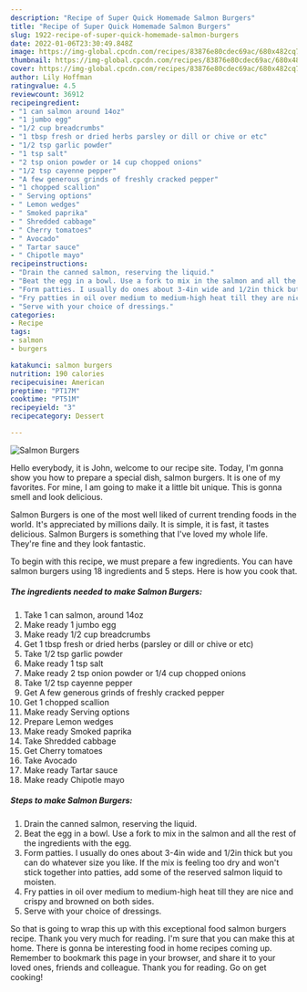 ```yaml
---
description: "Recipe of Super Quick Homemade Salmon Burgers"
title: "Recipe of Super Quick Homemade Salmon Burgers"
slug: 1922-recipe-of-super-quick-homemade-salmon-burgers
date: 2022-01-06T23:30:49.848Z
image: https://img-global.cpcdn.com/recipes/83876e80cdec69ac/680x482cq70/salmon-burgers-recipe-main-photo.jpg
thumbnail: https://img-global.cpcdn.com/recipes/83876e80cdec69ac/680x482cq70/salmon-burgers-recipe-main-photo.jpg
cover: https://img-global.cpcdn.com/recipes/83876e80cdec69ac/680x482cq70/salmon-burgers-recipe-main-photo.jpg
author: Lily Hoffman
ratingvalue: 4.5
reviewcount: 36912
recipeingredient:
- "1 can salmon around 14oz"
- "1 jumbo egg"
- "1/2 cup breadcrumbs"
- "1 tbsp fresh or dried herbs parsley or dill or chive or etc"
- "1/2 tsp garlic powder"
- "1 tsp salt"
- "2 tsp onion powder or 14 cup chopped onions"
- "1/2 tsp cayenne pepper"
- "A few generous grinds of freshly cracked pepper"
- "1 chopped scallion"
- " Serving options"
- " Lemon wedges"
- " Smoked paprika"
- " Shredded cabbage"
- " Cherry tomatoes"
- " Avocado"
- " Tartar sauce"
- " Chipotle mayo"
recipeinstructions:
- "Drain the canned salmon, reserving the liquid."
- "Beat the egg in a bowl. Use a fork to mix in the salmon and all the rest of the ingredients with the egg."
- "Form patties. I usually do ones about 3-4in wide and 1/2in thick but you can do whatever size you like. If the mix is feeling too dry and won't stick together into patties, add some of the reserved salmon liquid to moisten."
- "Fry patties in oil over medium to medium-high heat till they are nice and crispy and browned on both sides."
- "Serve with your choice of dressings."
categories:
- Recipe
tags:
- salmon
- burgers

katakunci: salmon burgers 
nutrition: 190 calories
recipecuisine: American
preptime: "PT17M"
cooktime: "PT51M"
recipeyield: "3"
recipecategory: Dessert

---
```



![Salmon Burgers](https://img-global.cpcdn.com/recipes/83876e80cdec69ac/680x482cq70/salmon-burgers-recipe-main-photo.jpg)

Hello everybody, it is John, welcome to our recipe site. Today, I'm gonna show you how to prepare a special dish, salmon burgers. It is one of my favorites. For mine, I am going to make it a little bit unique. This is gonna smell and look delicious.



Salmon Burgers is one of the most well liked of current trending foods in the world. It's appreciated by millions daily. It is simple, it is fast, it tastes delicious. Salmon Burgers is something that I've loved my whole life. They're fine and they look fantastic.


To begin with this recipe, we must prepare a few ingredients. You can have salmon burgers using 18 ingredients and 5 steps. Here is how you cook that.

<!--inarticleads1-->

##### The ingredients needed to make Salmon Burgers:

1. Take 1 can salmon, around 14oz
1. Make ready 1 jumbo egg
1. Make ready 1/2 cup breadcrumbs
1. Get 1 tbsp fresh or dried herbs (parsley or dill or chive or etc)
1. Take 1/2 tsp garlic powder
1. Make ready 1 tsp salt
1. Make ready 2 tsp onion powder or 1/4 cup chopped onions
1. Take 1/2 tsp cayenne pepper
1. Get A few generous grinds of freshly cracked pepper
1. Get 1 chopped scallion
1. Make ready  Serving options
1. Prepare  Lemon wedges
1. Make ready  Smoked paprika
1. Take  Shredded cabbage
1. Get  Cherry tomatoes
1. Take  Avocado
1. Make ready  Tartar sauce
1. Make ready  Chipotle mayo




<!--inarticleads2-->

##### Steps to make Salmon Burgers:

1. Drain the canned salmon, reserving the liquid.
1. Beat the egg in a bowl. Use a fork to mix in the salmon and all the rest of the ingredients with the egg.
1. Form patties. I usually do ones about 3-4in wide and 1/2in thick but you can do whatever size you like. If the mix is feeling too dry and won't stick together into patties, add some of the reserved salmon liquid to moisten.
1. Fry patties in oil over medium to medium-high heat till they are nice and crispy and browned on both sides.
1. Serve with your choice of dressings.




So that is going to wrap this up with this exceptional food salmon burgers recipe. Thank you very much for reading. I'm sure that you can make this at home. There is gonna be interesting food in home recipes coming up. Remember to bookmark this page in your browser, and share it to your loved ones, friends and colleague. Thank you for reading. Go on get cooking!
